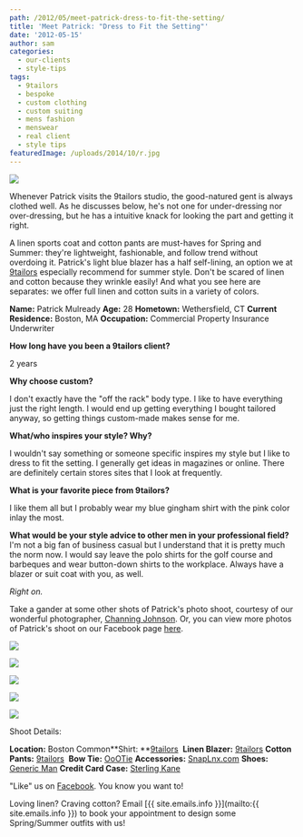 ```yaml
---
path: /2012/05/meet-patrick-dress-to-fit-the-setting/
title: 'Meet Patrick: "Dress to Fit the Setting"'
date: '2012-05-15'
author: sam
categories:
  - our-clients
  - style-tips
tags:
  - 9tailors
  - bespoke
  - custom clothing
  - custom suiting
  - mens fashion
  - menswear
  - real client
  - style tips
featuredImage: /uploads/2014/10/r.jpg
---
```

[![](http://4.bp.blogspot.com/-mymoPghPQ78/T7JtqTyvM6I/AAAAAAAAMFw/5Z-Lj9lt7bo/s640/pmulready_blogprofile_052012.jpg)](http://4.bp.blogspot.com/-mymoPghPQ78/T7JtqTyvM6I/AAAAAAAAMFw/5Z-Lj9lt7bo/s1600/pmulready_blogprofile_052012.jpg)

Whenever Patrick visits the 9tailors studio, the good-natured gent is always clothed well. As he discusses below, he's not one for under-dressing nor over-dressing, but he has a intuitive knack for looking the part and getting it right. 

A linen sports coat and cotton pants are must-haves for Spring and Summer: they're lightweight, fashionable, and follow trend without overdoing it. Patrick's light blue blazer has a half self-lining, an option we at [9tailors](http://www.9tailors.com/) especially recommend for summer style. Don't be scared of linen and cotton because they wrinkle easily! And what you see here are separates: we offer full linen and cotton suits in a variety of colors. 

**Name:** Patrick Mulready
**Age:** 28
**Hometown:** Wethersfield, CT
**Current Residence:** Boston, MA
**Occupation:** Commercial Property Insurance Underwriter

**How long have you been a 9tailors client?**

2 years

**Why choose custom?**

I don't exactly have the "off the rack" body type. I like to have everything just the right length. I would end up getting everything I bought tailored anyway, so getting things custom-made makes sense for me.

**What/who inspires your style? Why?**

I wouldn't say something or someone specific inspires my style but I like to dress to fit the setting. I generally get ideas in magazines or online. There are definitely certain stores sites that I look at frequently.

**What is your favorite piece from 9tailors?**

I like them all but I probably wear my blue gingham shirt with the pink color inlay the most. 

**What would be your style advice to other men in your professional field?**
I'm not a big fan of business casual but I understand that it is pretty much the norm now. I would say leave the polo shirts for the golf course and barbeques and wear button-down shirts to the workplace. Always have a blazer or suit coat with you, as well.

_Right on._

Take a gander at some other shots of Patrick's photo shoot, courtesy of our wonderful photographer, [Channing Johnson](http://www.channingjohnson.com/). Or, you can view more photos of Patrick's shoot on our Facebook page [here](https://www.facebook.com/pages/9tailors/49696314250). 

[![](http://1.bp.blogspot.com/-uBI0AMtnVzs/T6wyQTHGBgI/AAAAAAAAAQA/skdkF5QtGsM/s400/20120327-9tailors-0632.jpg)](http://1.bp.blogspot.com/-uBI0AMtnVzs/T6wyQTHGBgI/AAAAAAAAAQA/skdkF5QtGsM/s1600/20120327-9tailors-0632.jpg)

[![](http://3.bp.blogspot.com/-OTM9EPgvzYc/T7JqF6CErRI/AAAAAAAAAQY/T5sD4tZ1_T4/s400/20120327-9tailors-0963.jpg)](http://3.bp.blogspot.com/-OTM9EPgvzYc/T7JqF6CErRI/AAAAAAAAAQY/T5sD4tZ1_T4/s1600/20120327-9tailors-0963.jpg)

[![](http://4.bp.blogspot.com/-CX_aEq9wyP0/T6wx_zBpgoI/AAAAAAAAAPg/oKamcXNY9iU/s400/20120327-9tailors-1039.jpg)](http://4.bp.blogspot.com/-CX_aEq9wyP0/T6wx_zBpgoI/AAAAAAAAAPg/oKamcXNY9iU/s1600/20120327-9tailors-1039.jpg)

[![](http://4.bp.blogspot.com/-g7CJSzzSEw4/T6wx-rR7oBI/AAAAAAAAAPY/p7qOSrxJ17A/s400/20120327-9tailors-0885.jpg)](http://4.bp.blogspot.com/-g7CJSzzSEw4/T6wx-rR7oBI/AAAAAAAAAPY/p7qOSrxJ17A/s1600/20120327-9tailors-0885.jpg)

[![](http://2.bp.blogspot.com/-NvcU3aBcnrw/T7JrBs3uLgI/AAAAAAAAAQo/IzEAsAtkZyE/s400/20120327-9tailors-0950.jpg)](http://2.bp.blogspot.com/-NvcU3aBcnrw/T7JrBs3uLgI/AAAAAAAAAQo/IzEAsAtkZyE/s1600/20120327-9tailors-0950.jpg)

Shoot Details:

**Location:** Boston Common**Shirt: **[9tailors](http://www.9tailors.com/) 
**Linen Blazer:** [9tailors](http://www.9tailors.com/)
**Cotton Pants:** [9tailors](http://www.9tailors.com/)  **Bow Tie:** [OoOTie](http://www.oootie.com/)
**Accessories:** [SnapLnx.com](http://snaplnx.com/)
**Shoes:** [Generic Man](http://thegenericman.com/)
**Credit Card Case:** [Sterling Kane](http://www.sterlingkane.com/) 

"Like" us on [Facebook](https://www.facebook.com/pages/9tailors/49696314250). You know you want to!

Loving linen? Craving cotton? Email [{{ site.emails.info }}](mailto:{{ site.emails.info }}) to book your appointment to design some Spring/Summer outfits with us!